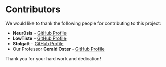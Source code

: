 # Contributors

We would like to thank the following people for contributing to this project:

- **Neur0sis** - [GitHub Profile](https://github.com/N3ur0sis)
- **LowTiste** - [GitHub Profile](https://github.com/LowTiste)
- **Stolgatt** - [GitHub Profile](https://github.com/Stolgatt)
- Our Professor **Gerald Oster** - [GitHub Profile](https://github.com/oster)

Thank you for your hard work and dedication!
